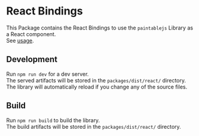 # React Bindings

This Package contains the React Bindings to use the `paintablejs` Library as a React component.  
See [usage](../../../docs/React.md).

## Development

Run `npm run dev` for a dev server.  
The served artifacts will be stored in the `packages/dist/react/` directory.  
The library will automatically reload if you change any of the source files.

## Build

Run `npm run build` to build the library.  
The build artifacts will be stored in the `packages/dist/react/` directory.
